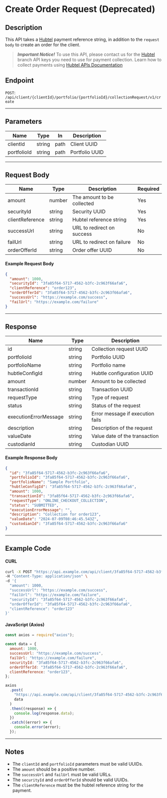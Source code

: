 # Create Order Request (Deprecated)

## Description

This API takes a [Hubtel](https://hubtel.com) payment reference string, in addition to the `request body` to create an order for the client.

> **_Important Notice!_**
> To use this API, please contact us for the [Hubtel](https://hubtel.com) branch API keys you need to use for payment collection.
> Learn how to collect payments using [Hubtel APIs Documentation](https://developers.hubtel.com/)

## Endpoint

`POST`: `/api/client/{clientId}/portfolio/{portfolioId}/collectionRequest/v1/create`

---

## Parameters

| Name        | Type   | In   | Description    |
| ----------- | ------ | ---- | -------------- |
| clientId    | string | path | Client UUID    |
| portfolioId | string | path | Portfolio UUID |

---

## Request Body

| Name            | Type   | Description                | Required |
| --------------- | ------ | -------------------------- | -------- |
| amount          | number | The amount to be collected | Yes      |
| securityId      | string | Security UUID              | Yes      |
| clientReference | string | Hubtel reference string    | Yes      |
| successUrl      | string | URL to redirect on success | No       |
| failUrl         | string | URL to redirect on failure | No       |
| orderOfferId    | string | Order offer UUID           | No       |

#### Example Request Body

```json
{
  "amount": 1000,
  "securityId": "3fa85f64-5717-4562-b3fc-2c963f66afa6",
  "clientReference": "order123",
  "orderOfferId": "3fa85f64-5717-4562-b3fc-2c963f66afa6",
  "successUrl": "https://example.com/success",
  "failUrl": "https://example.com/failure"
}
```

---

## Response

| Name                  | Type   | Description                      |
| --------------------- | ------ | -------------------------------- |
| id                    | string | Collection request UUID          |
| portfolioId           | string | Portfolio UUID                   |
| portfolioName         | string | Portfolio name                   |
| hubtleConfigId        | string | Hubtle configuration UUID        |
| amount                | number | Amount to be collected           |
| transactionId         | string | Transaction UUID                 |
| requestType           | string | Type of request                  |
| status                | string | Status of the request            |
| executionErrorMessage | string | Error message if execution fails |
| description           | string | Description of the request       |
| valueDate             | string | Value date of the transaction    |
| custodianId           | string | Custodian UUID                   |

#### Example Response Body

```json
{
  "id": "3fa85f64-5717-4562-b3fc-2c963f66afa6",
  "portfolioId": "3fa85f64-5717-4562-b3fc-2c963f66afa6",
  "portfolioName": "Sample Portfolio",
  "hubtleConfigId": "3fa85f64-5717-4562-b3fc-2c963f66afa6",
  "amount": 1000,
  "transactionId": "3fa85f64-5717-4562-b3fc-2c963f66afa6",
  "requestType": "ONLINE_CHECKOUT_COLLECTION",
  "status": "SUBMITTED",
  "executionErrorMessage": "",
  "description": "Collection for order123",
  "valueDate": "2024-07-09T08:46:45.543Z",
  "custodianId": "3fa85f64-5717-4562-b3fc-2c963f66afa6"
}
```

---

## Example Code

#### CURL

```bash
curl -X POST "https://api.example.com/api/client/3fa85f64-5717-4562-b3fc-2c963f66afa6/portfolio/3fa85f64-5717-4562-b3fc-2c963f66afa6/collectionRequest/v1/create" \
-H "Content-Type: application/json" \
-d '{
  "amount": 1000,
  "successUrl": "https://example.com/success",
  "failUrl": "https://example.com/failure",
  "securityId": "3fa85f64-5717-4562-b3fc-2c963f66afa6",
  "orderOfferId": "3fa85f64-5717-4562-b3fc-2c963f66afa6",
  "clientReference": "order123"
}'
```

#### JavaScript (Axios)

```javascript
const axios = require("axios");

const data = {
  amount: 1000,
  successUrl: "https://example.com/success",
  failUrl: "https://example.com/failure",
  securityId: "3fa85f64-5717-4562-b3fc-2c963f66afa6",
  orderOfferId: "3fa85f64-5717-4562-b3fc-2c963f66afa6",
  clientReference: "order123",
};

axios
  .post(
    "https://api.example.com/api/client/3fa85f64-5717-4562-b3fc-2c963f66afa6/portfolio/3fa85f64-5717-4562-b3fc-2c963f66afa6/collectionRequest/v1/create",
    data
  )
  .then((response) => {
    console.log(response.data);
  })
  .catch((error) => {
    console.error(error);
  });
```

---

## Notes

- The `clientId` and `portfolioId` parameters must be valid UUIDs.
- The `amount` should be a positive number.
- The `successUrl` and `failUrl` must be valid URLs.
- The `securityId` and `orderOfferId` should be valid UUIDs.
- The `clientReference` must be the hubtel reference string for the payment.
